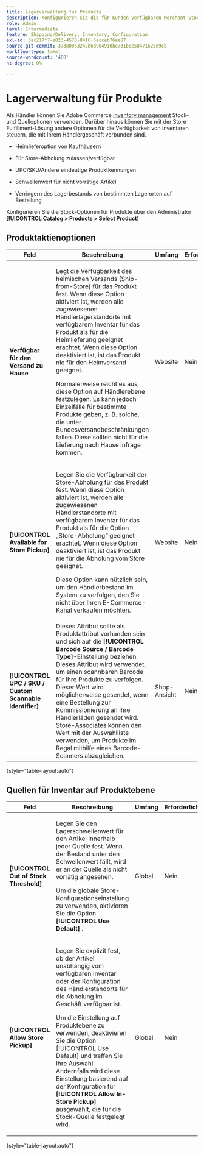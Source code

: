 ```yaml
---
title: Lagerverwaltung für Produkte
description: Konfigurieren Sie die für Kunden verfügbaren Merchant Stock-Nachrichten und -Funktionen.
role: Admin
level: Intermediate
feature: Shipping/Delivery, Inventory, Configuration
exl-id: 3ac217f7-e823-4578-8416-5ecceb76aa87
source-git-commit: 37380063242b6d904910be731b8e58471625e9cb
workflow-type: tm+mt
source-wordcount: '400'
ht-degree: 0%

---
```


# Lagerverwaltung für Produkte

Als Händler können Sie Adobe Commerce [Inventory management](https://experienceleague.adobe.com/en/docs/commerce-admin/inventory/introduction) Stock- und Quelloptionen verwenden. Darüber hinaus können Sie mit der Store Fulfillment-Lösung andere Optionen für die Verfügbarkeit von Inventaren steuern, die mit Ihrem Händlergeschäft verbunden sind.

- Heimlieferoption von Kaufhäusern

- Für Store-Abholung zulassen/verfügbar

- UPC/SKU/Andere eindeutige Produktkennungen

- Schwellenwert für nicht vorrätige Artikel

- Verringern des Lagerbestands von bestimmten Lagerorten auf Bestellung

Konfigurieren Sie die Stock-Optionen für Produkte über den Administrator: **[!UICONTROL Catalog > Products > Select Product]**

## **Produktaktienoptionen**

| **Feld** | **Beschreibung** | **Umfang** | **Erforderlich** |
|----------------------------------------------------------|-----------------------------------------------------------------------------------------------------------------------------------------------------------------------------------------------------------------------------------------------------------------------------------------------------------------------------------------------------------------------------------------------------------------------------------------------------------------------------------------------------------------------------------------------------------|------------|--------------|
| **Verfügbar für den Versand zu Hause** | <p>Legt die Verfügbarkeit des heimischen Versands (Ship-from-Store) für das Produkt fest. Wenn diese Option aktiviert ist, werden alle zugewiesenen Händlerlagerstandorte mit verfügbarem Inventar für das Produkt als für die Heimlieferung geeignet erachtet. Wenn diese Option deaktiviert ist, ist das Produkt nie für den Heimversand geeignet.</p>Normalerweise reicht es aus, diese Option auf Händlerebene festzulegen. Es kann jedoch Einzelfälle für bestimmte Produkte geben, z. B. solche, die unter Bundesversandbeschränkungen fallen. Diese sollten nicht für die Lieferung nach Hause infrage kommen.</p> | Website | Nein |
| **[!UICONTROL Available for Store Pickup]** | <p>Legen Sie die Verfügbarkeit der Store-Abholung für das Produkt fest. Wenn diese Option aktiviert ist, werden alle zugewiesenen Händlerstandorte mit verfügbarem Inventar für das Produkt als für die Option „Store-Abholung“ geeignet erachtet. Wenn diese Option deaktiviert ist, ist das Produkt nie für die Abholung vom Store geeignet.</p><p>Diese Option kann nützlich sein, um den Händlerbestand im System zu verfolgen, den Sie nicht über Ihren E-Commerce-Kanal verkaufen möchten.</p> | Website | Nein |
| **[!UICONTROL UPC / SKU / Custom Scannable Identifier]** | Dieses Attribut sollte als Produktattribut vorhanden sein und sich auf die **[!UICONTROL Barcode Source / Barcode Type]**-Einstellung beziehen. Dieses Attribut wird verwendet, um einen scannbaren Barcode für Ihre Produkte zu verfolgen. Dieser Wert wird möglicherweise gesendet, wenn eine Bestellung zur Kommissionierung an Ihre Händlerläden gesendet wird. Store-Associates können den Wert mit der Auswahlliste verwenden, um Produkte im Regal mithilfe eines Barcode-Scanners abzugleichen. | Shop-Ansicht | Nein |

{style="table-layout:auto"}

## Quellen für Inventar auf Produktebene

| **Feld** | **Beschreibung** | **Umfang** | **Erforderlich** |
|-----------------------------------------|---------------------------------------------------------------------------------------------------------------------------------------------------------------------------------------------------------------------------------------------------------------------------------------------------------------------------------------------------------------------------------------------------------|-----------|--------------|
| **[!UICONTROL Out of Stock Threshold]** | <p>Legen Sie den Lagerschwellenwert für den Artikel innerhalb jeder Quelle fest. Wenn der Bestand unter den Schwellenwert fällt, wird er an der Quelle als nicht vorrätig angesehen.</p><p>Um die globale Store-Konfigurationseinstellung zu verwenden, aktivieren Sie die Option **[!UICONTROL Use Default]** .</p> | Global | Nein |
| **[!UICONTROL Allow Store Pickup]** | <p>Legen Sie explizit fest, ob der Artikel unabhängig vom verfügbaren Inventar oder der Konfiguration des Händlerstandorts für die Abholung im Geschäft verfügbar ist.</p><p>Um die Einstellung auf Produktebene zu verwenden, deaktivieren Sie die Option [!UICONTROL Use Default] und treffen Sie Ihre Auswahl. Andernfalls wird diese Einstellung basierend auf der Konfiguration für **[!UICONTROL Allow In-Store Pickup]** ausgewählt, die für die Stock-Quelle festgelegt wird.</p> | Global | Nein |

{style="table-layout:auto"}

